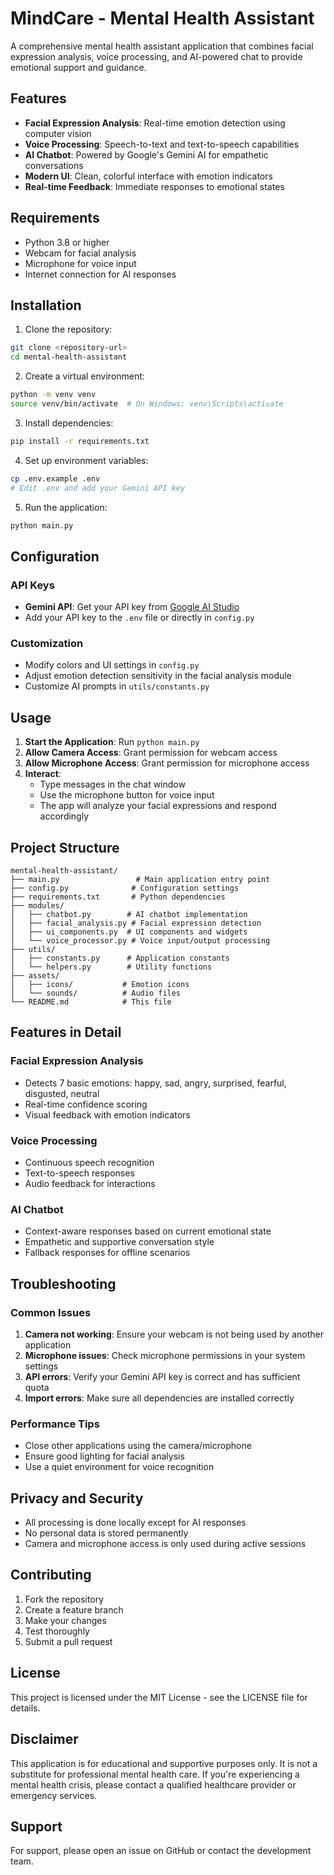 # MindCare - Mental Health Assistant

A comprehensive mental health assistant application that combines facial expression analysis, voice processing, and AI-powered chat to provide emotional support and guidance.

## Features

- **Facial Expression Analysis**: Real-time emotion detection using computer vision
- **Voice Processing**: Speech-to-text and text-to-speech capabilities
- **AI Chatbot**: Powered by Google's Gemini AI for empathetic conversations
- **Modern UI**: Clean, colorful interface with emotion indicators
- **Real-time Feedback**: Immediate responses to emotional states

## Requirements

- Python 3.8 or higher
- Webcam for facial analysis
- Microphone for voice input
- Internet connection for AI responses

## Installation

1. Clone the repository:
```bash
git clone <repository-url>
cd mental-health-assistant
```

2. Create a virtual environment:
```bash
python -m venv venv
source venv/bin/activate  # On Windows: venv\Scripts\activate
```

3. Install dependencies:
```bash
pip install -r requirements.txt
```

4. Set up environment variables:
```bash
cp .env.example .env
# Edit .env and add your Gemini API key
```

5. Run the application:
```bash
python main.py
```

## Configuration

### API Keys
- **Gemini API**: Get your API key from [Google AI Studio](https://makersuite.google.com/app/apikey)
- Add your API key to the `.env` file or directly in `config.py`

### Customization
- Modify colors and UI settings in `config.py`
- Adjust emotion detection sensitivity in the facial analysis module
- Customize AI prompts in `utils/constants.py`

## Usage

1. **Start the Application**: Run `python main.py`
2. **Allow Camera Access**: Grant permission for webcam access
3. **Allow Microphone Access**: Grant permission for microphone access
4. **Interact**: 
   - Type messages in the chat window
   - Use the microphone button for voice input
   - The app will analyze your facial expressions and respond accordingly

## Project Structure

```
mental-health-assistant/
├── main.py                 # Main application entry point
├── config.py              # Configuration settings
├── requirements.txt       # Python dependencies
├── modules/
│   ├── chatbot.py        # AI chatbot implementation
│   ├── facial_analysis.py # Facial expression detection
│   ├── ui_components.py  # UI components and widgets
│   └── voice_processor.py # Voice input/output processing
├── utils/
│   ├── constants.py      # Application constants
│   └── helpers.py        # Utility functions
├── assets/
│   ├── icons/           # Emotion icons
│   └── sounds/          # Audio files
└── README.md            # This file
```

## Features in Detail

### Facial Expression Analysis
- Detects 7 basic emotions: happy, sad, angry, surprised, fearful, disgusted, neutral
- Real-time confidence scoring
- Visual feedback with emotion indicators

### Voice Processing
- Continuous speech recognition
- Text-to-speech responses
- Audio feedback for interactions

### AI Chatbot
- Context-aware responses based on current emotional state
- Empathetic and supportive conversation style
- Fallback responses for offline scenarios

## Troubleshooting

### Common Issues

1. **Camera not working**: Ensure your webcam is not being used by another application
2. **Microphone issues**: Check microphone permissions in your system settings
3. **API errors**: Verify your Gemini API key is correct and has sufficient quota
4. **Import errors**: Make sure all dependencies are installed correctly

### Performance Tips

- Close other applications using the camera/microphone
- Ensure good lighting for facial analysis
- Use a quiet environment for voice recognition

## Privacy and Security

- All processing is done locally except for AI responses
- No personal data is stored permanently
- Camera and microphone access is only used during active sessions

## Contributing

1. Fork the repository
2. Create a feature branch
3. Make your changes
4. Test thoroughly
5. Submit a pull request

## License

This project is licensed under the MIT License - see the LICENSE file for details.

## Disclaimer

This application is for educational and supportive purposes only. It is not a substitute for professional mental health care. If you're experiencing a mental health crisis, please contact a qualified healthcare provider or emergency services.

## Support

For support, please open an issue on GitHub or contact the development team.
